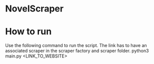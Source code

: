 # NovelScraper

# How to run
Use the following command to run the script. The link has to have an associated scraper in the scraper factory and scraper folder.
python3 main.py <LINK_TO_WEBSITE>
